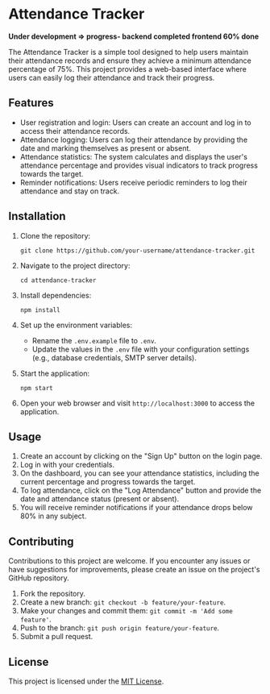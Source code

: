 # Attendance Tracker

**Under development => progress- backend completed frontend 60% done**

The Attendance Tracker is a simple tool designed to help users maintain their attendance records and ensure they achieve a minimum attendance percentage of 75%. This project provides a web-based interface where users can easily log their attendance and track their progress.

## Features

- User registration and login: Users can create an account and log in to access their attendance records.
- Attendance logging: Users can log their attendance by providing the date and marking themselves as present or absent.
- Attendance statistics: The system calculates and displays the user's attendance percentage and provides visual indicators to track progress towards the target.
- Reminder notifications: Users receive periodic reminders to log their attendance and stay on track.

## Installation

1. Clone the repository:

   ```
   git clone https://github.com/your-username/attendance-tracker.git
   ```

2. Navigate to the project directory:

   ```
   cd attendance-tracker
   ```

3. Install dependencies:

   ```
   npm install
   ```

4. Set up the environment variables:
   
   - Rename the `.env.example` file to `.env`.
   - Update the values in the `.env` file with your configuration settings (e.g., database credentials, SMTP server details).

5. Start the application:

   ```
   npm start
   ```

6. Open your web browser and visit `http://localhost:3000` to access the application.

## Usage

1. Create an account by clicking on the "Sign Up" button on the login page.
2. Log in with your credentials.
3. On the dashboard, you can see your attendance statistics, including the current percentage and progress towards the target.
4. To log attendance, click on the "Log Attendance" button and provide the date and attendance status (present or absent).
5. You will receive reminder notifications if your attendance drops below 80% in any subject.

## Contributing

Contributions to this project are welcome. If you encounter any issues or have suggestions for improvements, please create an issue on the project's GitHub repository.

1. Fork the repository.
2. Create a new branch: `git checkout -b feature/your-feature`.
3. Make your changes and commit them: `git commit -m 'Add some feature'`.
4. Push to the branch: `git push origin feature/your-feature`.
5. Submit a pull request.

## License

This project is licensed under the [MIT License](LICENSE).
